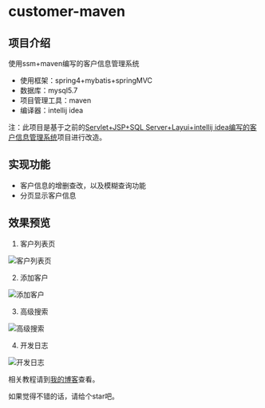 # customer-maven

## 项目介绍
使用ssm+maven编写的客户信息管理系统
- 使用框架：spring4+mybatis+springMVC
- 数据库：mysql5.7
- 项目管理工具：maven
- 编译器：intellij idea

注：此项目是基于之前的[Servlet+JSP+SQL Server+Layui+intellij idea编写的客户信息管理系统](https://github.com/2427595858/Customer-Information-Management)项目进行改造。

## 实现功能
- 客户信息的增删查改，以及模糊查询功能
- 分页显示客户信息

## 效果预览

1. 客户列表页

![客户列表页](https://img-blog.csdn.net/20180521164218822)

2. 添加客户

![添加客户](https://img-blog.csdn.net/20180521164239826)

3. 高级搜索

![高级搜索](https://img-blog.csdn.net/20180521164303811)

4. 开发日志

![开发日志](https://img-blog.csdn.net/20180521164324852)

相关教程请到[我的博客](https://blog.csdn.net/silversoldier/article/details/80387067#t17)查看。

如果觉得不错的话，请给个star吧。




